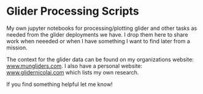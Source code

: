# Glider Processing Scripts

My own jupyter notebooks for processing/plotting glider and other tasks as needed from the glider deployments we have. I drop them here to share work when neeeded or when I have something I want to find later from a mission.

The context for the glider data can be found on my organizations website: www.mungliders.com. I also have a personal website: www.glidernicolai.com which lists my own research.

If you find something helpful let me know!
